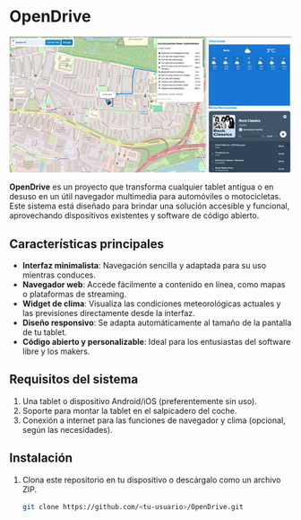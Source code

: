 # OpenDrive

![OpenDrive Banner](banner.png)

**OpenDrive** es un proyecto que transforma cualquier tablet antigua o en desuso en un útil navegador multimedia para automóviles o motocicletas. Este sistema está diseñado para brindar una solución accesible y funcional, aprovechando dispositivos existentes y software de código abierto.  

## Características principales

- **Interfaz minimalista**: Navegación sencilla y adaptada para su uso mientras conduces.  
- **Navegador web**: Accede fácilmente a contenido en línea, como mapas o plataformas de streaming.  
- **Widget de clima**: Visualiza las condiciones meteorológicas actuales y las previsiones directamente desde la interfaz.  
- **Diseño responsivo**: Se adapta automáticamente al tamaño de la pantalla de tu tablet.  
- **Código abierto y personalizable**: Ideal para los entusiastas del software libre y los makers.  

## Requisitos del sistema

1. Una tablet o dispositivo Android/iOS (preferentemente sin uso).  
2. Soporte para montar la tablet en el salpicadero del coche.  
3. Conexión a internet para las funciones de navegador y clima (opcional, según las necesidades).  

## Instalación

1. Clona este repositorio en tu dispositivo o descárgalo como un archivo ZIP.  
   ```bash
   git clone https://github.com/<tu-usuario>/OpenDrive.git
